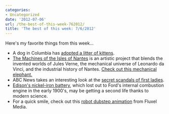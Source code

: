 ```yaml
---
categories:
- Uncategorized
date: '2012-07-06'
url: /the-best-of-this-week-762012/
title: 'The best of this week: 7/6/2012'
---
```


Here's my favorite things from this week...

<ul>
<li>A dog in Columbia has <a href="http://www.montgomeryadvertiser.com/article/20120625/NEWS02/306250005/Dog-adopts-orphan-kittens">adopted a litter of kittens</a>.</li>
<li><a href="http://www.lesmachines-nantes.fr/en/">The Machines of the Isles of Nantes</a> is an artistic project that blends the invented worlds of Jules Verne, the mechanical universe of Leonardo da Vinci, and the industrial history of Nantes. <a href="https://www.youtube.com/watch?v=KzyWja6vg3I">Check out this mechanical elephant.</a></li>
<li>ABC News takes an interesting look at the <a href="http://abcnews.go.com/Politics/OTUS/secrets-scandals-ladies/story?id=16652913">secret scandals of first ladies</a>.</li>
<li><a href="http://blogs.wsj.com/ideas-market/2012/07/02/edisons-battery-reborn/">Edison's nickel-iron battery</a>, which lost out to Ford's internal combustion engine in the early 1900's, may be getting a second life thanks to modern science.</li>
<li>For a quick smile, check out this <a href="http://vimeo.com/44878206">robot dubstep animation</a> from Fluxel Media.</li>
</ul>